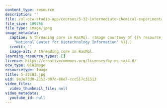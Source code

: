 ```yaml
---
content_type: resource
description: ''
file: /ol-ocw-studio-app/courses/5-32-intermediate-chemical-experimentation-spring-2003/9e3e73d82352d07d86e7ccc517c31513_5-32s03.jpg
file_size: 109756
file_type: image/jpeg
image_metadata:
  caption: A threading core in RasMol. (Image courtesy of {{% resource_link "cc05b88e-db35-4e31-ae28-b48cd6babe01"
    "National Center for Biotechnology Information" %}}.)
  credit: ''
  image-alt: A threading core in RasMol.
learning_resource_types: []
license: https://creativecommons.org/licenses/by-nc-sa/4.0/
ocw_type: OCWImage
resourcetype: Image
title: 5-32s03.jpg
uid: 9e3e73d8-2352-d07d-86e7-ccc517c31513
video_files:
  video_thumbnail_file: null
video_metadata:
  youtube_id: null
---
```

